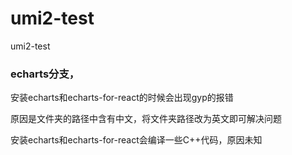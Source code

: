 # umi2-test
umi2-test

### echarts分支，
安装echarts和echarts-for-react的时候会出现gyp的报错

原因是文件夹的路径中含有中文，将文件夹路径改为英文即可解决问题

安装echarts和echarts-for-react会编译一些C++代码，原因未知